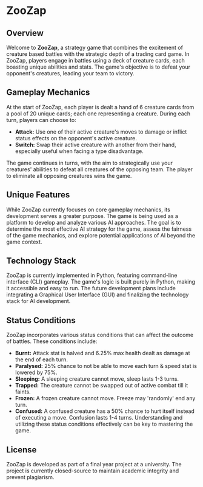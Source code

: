 # ZooZap

## Overview

Welcome to **ZooZap**, a strategy game that combines the excitement of creature based battles with the strategic depth of a trading card game. In ZooZap, players engage in battles using a deck of creature cards, each boasting unique abilities and stats. The game's objective is to defeat your opponent's creatures, leading your team to victory.

## Gameplay Mechanics

At the start of ZooZap, each player is dealt a hand of 6 creature cards from a pool of 20 unique cards; each one representing a creature. During each turn, players can choose to:

- **Attack:** Use one of their active creature's moves to damage or inflict status effects on the opponent's active creature.
- **Switch:** Swap their active creature with another from their hand, especially useful when facing a type disadvantage.

The game continues in turns, with the aim to strategically use your creatures' abilities to defeat all creatures of the opposing team. The player to eliminate all opposing creatures wins the game.

## Unique Features

While ZooZap currently focuses on core gameplay mechanics, its development serves a greater purpose. The game is being used as a platform to develop and analyze various AI approaches. The goal is to determine the most effective AI strategy for the game, assess the fairness of the game mechanics, and explore potential applications of AI beyond the game context.

## Technology Stack

ZooZap is currently implemented in Python, featuring command-line interface (CLI) gameplay. The game's logic is built purely in Python, making it accessible and easy to run. The future development plans include integrating a Graphical User Interface (GUI) and finalizing the technology stack for AI development.

## Status Conditions

ZooZap incorporates various status conditions that can affect the outcome of battles. These conditions include:
- **Burnt:** Attack stat is halved and 6.25% max health dealt as damage at the end of each turn.
- **Paralysed:** 25% chance to not be able to move each turn & speed stat is lowered by 75%.
- **Sleeping:** A sleeping creature cannot move, sleep lasts 1-3 turns.
- **Trapped:** The creature cannot be swapped out of active combat till it faints.
- **Frozen:** A frozen creature cannot move. Freeze may 'randomly' end any turn.
- **Confused:** A confused creature has a 50% chance to hurt itself instead of executing a move. Confusion lasts 1-4 turns.
Understanding and utilizing these status conditions effectively can be key to mastering the game.

## License

ZooZap is developed as part of a final year project at a university. The project is currently closed-source to maintain academic integrity and prevent plagiarism.

